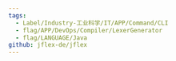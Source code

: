 ```yaml
---
tags:
  - Label/Industry-工业科学/IT/APP/Command/CLI
  - flag/APP/DevOps/Compiler/LexerGenerator
  - flag/LANGUAGE/Java
github: jflex-de/jflex
---
```


